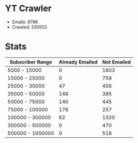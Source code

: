 # YT Crawler
- Emails: 6786
- Crawled: 330553

# Stats
| Subscriber Range  | Already Emailed | Not Emailed |
|-------|-------|-------|
| 5000 - 15000 | 0 | 1603 |
| 15000 - 25000 | 0 | 759 |
| 25000 - 35000 | 47 | 456 |
| 35000 - 50000 | 148 | 385 |
| 50000 - 75000 | 140 | 445 |
| 75000 - 100000 | 176 | 257 |
| 100000 - 300000 | 62 | 1320 |
| 300000 - 500000 | 0 | 470 |
| 500000 - 1000000 | 0 | 518 |
